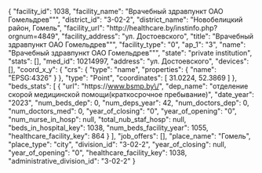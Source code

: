 {
    "facility_id": 1038,
    "facility_name": "Врачебный здравпункт ОАО Гомельдрев\"\"",
    "district_id": "3-02-2",
    "district_name": "Новобелицкий район, Гомель",
    "facility_url": "http:\/\/healthcare.by\/instinfo.php?orgnum=4849",
    "facility_address": "ул. Достоевского",
    "title": "Врачебный здравпункт ОАО Гомельдрев\"\"",
    "facility_type": "0",
    "ap_1": "3",
    "name": "Врачебный здравпункт ОАО Гомельдрев\"\"",
    "state": "private institution",
    "stats": [],
    "med_id": 10214997,
    "address": "ул. Достоевского",
    "devices": [],
    "coord_x_y": {
        "crs": {
            "type": "name",
            "properties": {
                "name": "EPSG:4326"
            }
        },
        "type": "Point",
        "coordinates": [
            31.0224,
            52.3869
        ]
    },
    "beds_stats": [
        {
            "url": "https:\/\/www.bsmp.by\/",
            "dep_name": "отделение скорой медицинской помощи(краткосрочное пребывание)",
            "date_year": "2023",
            "num_beds_dep": 0,
            "num_deps_year": 42,
            "num_doctors_dep": 0,
            "num_doctors_med": 0,
            "year_of_closing": "0",
            "year_of_opening": "0",
            "num_nurse_in_hosp": null,
            "total_nub_staf_hosp": null,
            "beds_in_hospital_key": 1038,
            "num_beds_facility_year": 1055,
            "healthcare_facility_key": 864
        }
    ],
    "job_offers": [],
    "place_name": "Гомель",
    "place_type": "city",
    "division_id": "3-02-2",
    "year_of_closing": null,
    "year_of_opening": "0",
    "healthcare_facility_key": 1038,
    "administrative_division_id": "3-02-2"
}
